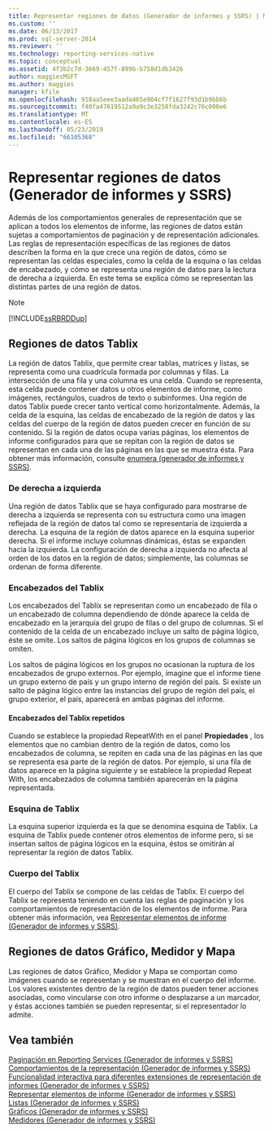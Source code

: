 ```yaml
---
title: Representar regiones de datos (Generador de informes y SSRS) | Microsoft Docs
ms.custom: ''
ms.date: 06/13/2017
ms.prod: sql-server-2014
ms.reviewer: ''
ms.technology: reporting-services-native
ms.topic: conceptual
ms.assetid: 4f3b2c7d-3669-457f-899b-b758d1db3426
author: maggiesMSFT
ms.author: maggies
manager: kfile
ms.openlocfilehash: 918aa5eee3aada465e904cf7f1627f93d1b9bb6b
ms.sourcegitcommit: f40fa47619512a9a9c3e3258fda3242c76c008e6
ms.translationtype: MT
ms.contentlocale: es-ES
ms.lasthandoff: 05/23/2019
ms.locfileid: "66105368"
---
```

# <a name="rendering-data-regions-report-builder-and-ssrs"></a>Representar regiones de datos (Generador de informes y SSRS)
  Además de los comportamientos generales de representación que se aplican a todos los elementos de informe, las regiones de datos están sujetas a comportamientos de paginación y de representación adicionales. Las reglas de representación específicas de las regiones de datos describen la forma en la que crece una región de datos, cómo se representan las celdas especiales, como la celda de la esquina o las celdas de encabezado, y cómo se representa una región de datos para la lectura de derecha a izquierda. En este tema se explica cómo se representan las distintas partes de una región de datos.  
  
> [!NOTE]  
>  [!INCLUDE[ssRBRDDup](../../includes/ssrbrddup-md.md)]  
  
## <a name="tablix-data-regions"></a>Regiones de datos Tablix  
 La región de datos Tablix, que permite crear tablas, matrices y listas, se representa como una cuadrícula formada por columnas y filas. La intersección de una fila y una columna es una celda. Cuando se representa, esta celda puede contener datos u otros elementos de informe, como imágenes, rectángulos, cuadros de texto o subinformes. Una región de datos Tablix puede crecer tanto vertical como horizontalmente. Además, la celda de la esquina, las celdas de encabezado de la región de datos y las celdas del cuerpo de la región de datos pueden crecer en función de su contenido. Si la región de datos ocupa varias páginas, los elementos de informe configurados para que se repitan con la región de datos se representan en cada una de las páginas en las que se muestra ésta. Para obtener más información, consulte [enumera &#40;generador de informes y SSRS&#41;](tables-matrices-and-lists-report-builder-and-ssrs.md).  
  
### <a name="right-to-left"></a>De derecha a izquierda  
 Una región de datos Tablix que se haya configurado para mostrarse de derecha a izquierda se representa con su estructura como una imagen reflejada de la región de datos tal como se representaría de izquierda a derecha. La esquina de la región de datos aparece en la esquina superior derecha. Si el informe incluye columnas dinámicas, éstas se expanden hacia la izquierda. La configuración de derecha a izquierda no afecta al orden de los datos en la región de datos; simplemente, las columnas se ordenan de forma diferente.  
  
### <a name="tablix-headers"></a>Encabezados del Tablix  
 Los encabezados del Tablix se representan como un encabezado de fila o un encabezado de columna dependiendo de dónde aparece la celda de encabezado en la jerarquía del grupo de filas o del grupo de columnas. Si el contenido de la celda de un encabezado incluye un salto de página lógico, éste se omite. Los saltos de página lógicos en los grupos de columnas se omiten.  
  
 Los saltos de página lógicos en los grupos no ocasionan la ruptura de los encabezados de grupo externos. Por ejemplo, imagine que el informe tiene un grupo externo de país y un grupo interno de región del país. Si existe un salto de página lógico entre las instancias del grupo de región del país, el grupo exterior, el país, aparecerá en ambas páginas del informe.  
  
#### <a name="repeated-tablix-headers"></a>Encabezados del Tablix repetidos  
 Cuando se establece la propiedad RepeatWith en el panel **Propiedades** , los elementos que no cambian dentro de la región de datos, como los encabezados de columna, se repiten en cada una de las páginas en las que se representa esa parte de la región de datos. Por ejemplo, si una fila de datos aparece en la página siguiente y se establece la propiedad Repeat With, los encabezados de columna también aparecerán en la página representada.  
  
### <a name="tablix-corner"></a>Esquina de Tablix  
 La esquina superior izquierda es la que se denomina esquina de Tablix. La esquina de Tablix puede contener otros elementos de informe pero, si se insertan saltos de página lógicos en la esquina, éstos se omitirán al representar la región de datos Tablix.  
  
### <a name="tablix-body"></a>Cuerpo del Tablix  
 El cuerpo del Tablix se compone de las celdas de Tablix. El cuerpo del Tablix se representa teniendo en cuenta las reglas de paginación y los comportamientos de representación de los elementos de informe. Para obtener más información, vea [Representar elementos de informe &#40;Generador de informes y SSRS&#41;](rendering-report-items-report-builder-and-ssrs.md).  
  
## <a name="chart-gauge-and-map-data-regions"></a>Regiones de datos Gráfico, Medidor y Mapa  
 Las regiones de datos Gráfico, Medidor y Mapa se comportan como imágenes cuando se representan y se muestran en el cuerpo del informe. Los valores existentes dentro de la región de datos pueden tener acciones asociadas, como vincularse con otro informe o desplazarse a un marcador, y éstas acciones también se pueden representar, si el representador lo admite.  
  
## <a name="see-also"></a>Vea también  
 [Paginación en Reporting Services &#40;Generador de informes y SSRS&#41;](pagination-in-reporting-services-report-builder-and-ssrs.md)   
 [Comportamientos de la representación &#40;Generador de informes y SSRS&#41;](rendering-behaviors-report-builder-and-ssrs.md)   
 [Funcionalidad interactiva para diferentes extensiones de representación de informes &#40;Generador de informes y SSRS&#41;](../report-builder/interactive-functionality-different-report-rendering-extensions.md)   
 [Representar elementos de informe &#40;Generador de informes y SSRS&#41;](rendering-report-items-report-builder-and-ssrs.md)   
 [Listas &#40;Generador de informes y SSRS&#41;](tables-matrices-and-lists-report-builder-and-ssrs.md)   
 [Gráficos &#40;Generador de informes y SSRS&#41;](charts-report-builder-and-ssrs.md)   
 [Medidores &#40;Generador de informes y SSRS&#41;](gauges-report-builder-and-ssrs.md)  
  
  

